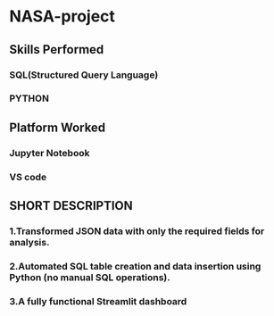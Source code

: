 # NASA-project

## Skills Performed
### SQL(Structured Query Language)
### PYTHON

## Platform Worked 
### Jupyter Notebook
### VS code

## SHORT DESCRIPTION
### 1.Transformed JSON data with only the required fields for analysis.
### 2.Automated SQL table creation and data insertion using Python (no manual SQL operations).
### 3.A fully functional Streamlit dashboard
